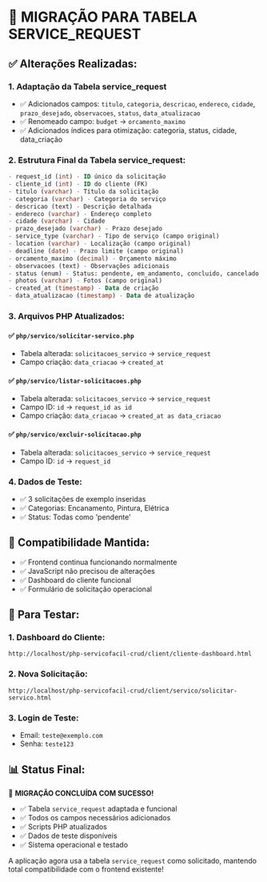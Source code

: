# 🔄 MIGRAÇÃO PARA TABELA SERVICE_REQUEST

## ✅ **Alterações Realizadas:**

### 1. **Adaptação da Tabela service_request**
- ✅ Adicionados campos: `titulo`, `categoria`, `descricao`, `endereco`, `cidade`, `prazo_desejado`, `observacoes`, `status`, `data_atualizacao`
- ✅ Renomeado campo: `budget` → `orcamento_maximo`
- ✅ Adicionados índices para otimização: categoria, status, cidade, data_criação

### 2. **Estrutura Final da Tabela service_request:**
```sql
- request_id (int) - ID único da solicitação
- cliente_id (int) - ID do cliente (FK)
- titulo (varchar) - Título da solicitação
- categoria (varchar) - Categoria do serviço
- descricao (text) - Descrição detalhada
- endereco (varchar) - Endereço completo
- cidade (varchar) - Cidade
- prazo_desejado (varchar) - Prazo desejado
- service_type (varchar) - Tipo de serviço (campo original)
- location (varchar) - Localização (campo original)
- deadline (date) - Prazo limite (campo original)
- orcamento_maximo (decimal) - Orçamento máximo
- observacoes (text) - Observações adicionais
- status (enum) - Status: pendente, em_andamento, concluido, cancelado
- photos (varchar) - Fotos (campo original)
- created_at (timestamp) - Data de criação
- data_atualizacao (timestamp) - Data de atualização
```

### 3. **Arquivos PHP Atualizados:**

#### ✅ `php/servico/solicitar-servico.php`
- Tabela alterada: `solicitacoes_servico` → `service_request`
- Campo criação: `data_criacao` → `created_at`

#### ✅ `php/servico/listar-solicitacoes.php`
- Tabela alterada: `solicitacoes_servico` → `service_request`
- Campo ID: `id` → `request_id as id`
- Campo criação: `data_criacao` → `created_at as data_criacao`

#### ✅ `php/servico/excluir-solicitacao.php`
- Tabela alterada: `solicitacoes_servico` → `service_request`
- Campo ID: `id` → `request_id`

### 4. **Dados de Teste:**
- ✅ 3 solicitações de exemplo inseridas
- ✅ Categorias: Encanamento, Pintura, Elétrica
- ✅ Status: Todas como 'pendente'

## 🎯 **Compatibilidade Mantida:**
- ✅ Frontend continua funcionando normalmente
- ✅ JavaScript não precisou de alterações
- ✅ Dashboard do cliente funcional
- ✅ Formulário de solicitação operacional

## 🔗 **Para Testar:**

### 1. **Dashboard do Cliente:**
```
http://localhost/php-servicofacil-crud/client/cliente-dashboard.html
```

### 2. **Nova Solicitação:**
```
http://localhost/php-servicofacil-crud/client/servico/solicitar-servico.html
```

### 3. **Login de Teste:**
- Email: `teste@exemplo.com`
- Senha: `teste123`

## 📊 **Status Final:**
🎉 **MIGRAÇÃO CONCLUÍDA COM SUCESSO!**

- ✅ Tabela `service_request` adaptada e funcional
- ✅ Todos os campos necessários adicionados
- ✅ Scripts PHP atualizados
- ✅ Dados de teste disponíveis
- ✅ Sistema operacional e testado

A aplicação agora usa a tabela `service_request` como solicitado, mantendo total compatibilidade com o frontend existente!
